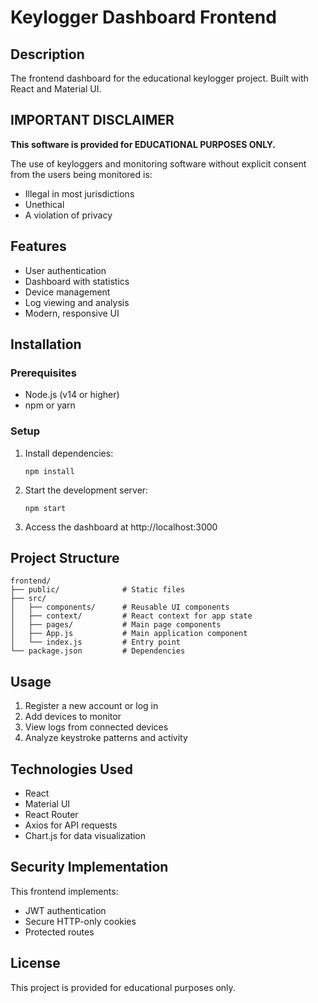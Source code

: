 # Keylogger Dashboard Frontend

## Description
The frontend dashboard for the educational keylogger project. Built with React and Material UI.

## IMPORTANT DISCLAIMER
**This software is provided for EDUCATIONAL PURPOSES ONLY.**

The use of keyloggers and monitoring software without explicit consent from the users being monitored is:
- Illegal in most jurisdictions
- Unethical
- A violation of privacy

## Features
- User authentication
- Dashboard with statistics
- Device management
- Log viewing and analysis
- Modern, responsive UI

## Installation

### Prerequisites
- Node.js (v14 or higher)
- npm or yarn

### Setup
1. Install dependencies:
   ```
   npm install
   ```
2. Start the development server:
   ```
   npm start
   ```
3. Access the dashboard at http://localhost:3000

## Project Structure
```
frontend/
├── public/              # Static files
├── src/
│   ├── components/      # Reusable UI components
│   ├── context/         # React context for app state
│   ├── pages/           # Main page components
│   ├── App.js           # Main application component
│   └── index.js         # Entry point
└── package.json         # Dependencies
```

## Usage
1. Register a new account or log in
2. Add devices to monitor
3. View logs from connected devices
4. Analyze keystroke patterns and activity

## Technologies Used
- React
- Material UI
- React Router
- Axios for API requests
- Chart.js for data visualization

## Security Implementation
This frontend implements:
- JWT authentication
- Secure HTTP-only cookies
- Protected routes

## License
This project is provided for educational purposes only. 